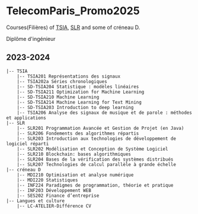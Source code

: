 # TelecomParis_Promo2025

Courses(Filières) of [TSIA](https://synapses.telecom-paris.fr/catalogue/2023-2024/parcours/1376/TSIA-filiere-traitement-du-signal-pour-l-intelligence-artificielle-creneau-c), [SLR](https://synapses.telecom-paris.fr/catalogue/2023-2024/parcours/1404/SLR-filiere-systemes-logiciels-repartis-creneau-a) and some of créneau D.

Diplôme d'ingénieur

## 2023-2024
```
|-- TSIA
    |-- TSIA201 Représentations des signaux
    |-- TSIA202a Séries chronologiques
    |-- SD-TSIA204 Statistique : modèles linéaires
    |-- SD-TSIA211 Optimization for Machine Learning
    |-- SD-TSIA210 Machine Learning
    |-- SD-TSIA214 Machine Learning for Text Mining
    |-- SD-TSIA203 Introduction to deep learning
    |-- TSIA206 Analyse des signaux de musique et de parole : méthodes et applications
|-- SLR
    |-- SLR201 Programmation Avancée et Gestion de Projet (en Java)
    |-- SLR206 Fondements des algorithmes répartis
    |-- SLR203 Introduction aux technologies de développement de logiciel réparti
    |-- SLR202 Modélisation et Conception de Système Logiciel
    |-- SLR210 Blockchain: bases algorithmiques
    |-- SLR204 Bases de la vérification des systèmes distribués
    |-- SLR207 Technologies de calcul parallèle à grande échelle
|-- créneau D
    |-- MDI210 Optimisation et analyse numérique
    |-- MDI220 Statistiques
    |-- INF224 Paradigmes de programmation, théorie et pratique
    |-- INF203 Développement WEB
    |-- SES202 Finance d’entreprise
|-- Langues et culture
    |-- LC-ATELIER-Différence CV
```